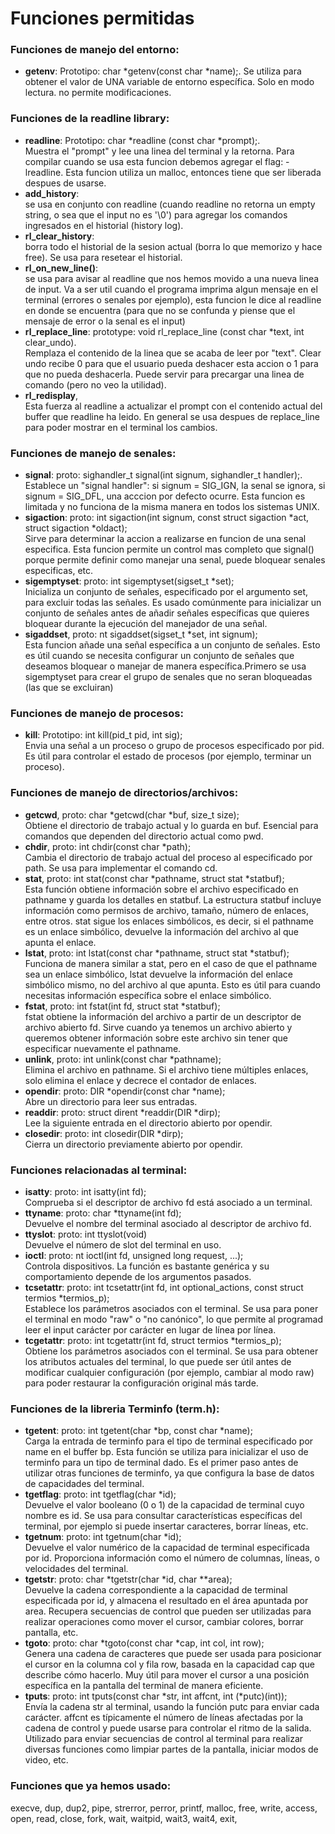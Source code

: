 
# Funciones permitidas

### Funciones de manejo del entorno:
- **getenv**: Prototipo: char *getenv(const char *name);. 
Se utiliza para obtener el valor de UNA variable de entorno específica. Solo en modo lectura. no permite modificaciones.

### Funciones de la readline library:
- **readline**: Prototipo: char *readline (const char *prompt);.  
Muestra el "prompt" y lee una linea del terminal y la retorna. Para compilar cuando se usa esta funcion debemos agregar el flag: -lreadline. Esta funcion utiliza un malloc, entonces tiene que ser liberada despues de usarse.
- **add_history**:  
se usa en conjunto con readline (cuando readline no retorna un empty string, o sea que el input no es '\0') para agregar los comandos ingresados en el historial (history log).
- **rl_clear_history**:  
borra todo el historial de la sesion actual (borra lo que memorizo y hace free). Se usa para resetear el historial.
- **rl_on_new_line()**:  
se usa para avisar al readline que nos hemos movido a una nueva linea de input. Va a ser util cuando el programa imprima algun mensaje en el terminal (errores o senales por ejemplo), esta funcion le dice al readline en donde se encuentra (para que no se confunda y piense que el mensaje de error o la senal es el input)
- **rl_replace_line**: prototype: void rl_replace_line (const char *text, int clear_undo).  
Remplaza el contenido de la linea que se acaba de leer por "text". Clear undo recibe 0 para que el usuario pueda deshacer esta accion o 1 para que no pueda deshacerla. Puede servir para precargar una linea de comando (pero no veo la utilidad).
- **rl_redisplay**,  
Esta fuerza al readline a actualizar el prompt con el contenido actual del buffer que readline ha leido. En general se usa despues de replace_line para poder mostrar en el terminal los cambios.

### Funciones de manejo de senales:
- **signal**: proto: sighandler_t signal(int signum, sighandler_t handler);.  
Establece un "signal handler": si signum = SIG_IGN, la senal se ignora, si signum = SIG_DFL, una acccion por defecto ocurre. Esta funcion es limitada y no funciona de la misma manera en todos los sistemas UNIX.
- **sigaction**: proto: int sigaction(int signum, const struct sigaction *act, struct sigaction *oldact);  
Sirve para determinar la accion a realizarse en funcion de una senal especifica. Esta funcion permite un control mas completo que signal() porque permite definir como manejar una senal, puede bloquear senales especificas, etc.
- **sigemptyset**: proto:  int sigemptyset(sigset_t *set);  
Inicializa un conjunto de señales, especificado por el argumento set, para excluir todas las señales. Es usado comúnmente para inicializar un conjunto de señales antes de añadir señales específicas que quieres bloquear durante la ejecución del manejador de una señal.
- **sigaddset**, proto: nt sigaddset(sigset_t *set, int signum);  
Esta funcion añade una señal específica a un conjunto de señales. Esto es útil cuando se necesita configurar un conjunto de señales que deseamos bloquear o manejar de manera específica.Primero se usa sigemptyset para crear el grupo de senales que no seran bloqueadas (las que se excluiran)

### Funciones de manejo de procesos:
- **kill**: Prototipo: int kill(pid_t pid, int sig);  
Envia una señal a un proceso o grupo de procesos especificado por pid. Es útil para controlar el estado de procesos (por ejemplo, terminar un proceso).

### Funciones de manejo de directorios/archivos:
- **getcwd**, proto: char *getcwd(char *buf, size_t size);  
Obtiene el directorio de trabajo actual y lo guarda en buf. Esencial para comandos que dependen del directorio actual como pwd.
- **chdir**, proto: int chdir(const char *path);  
Cambia el directorio de trabajo actual del proceso al especificado por path. Se usa para implementar el comando cd.
- **stat**, proto: int stat(const char *pathname, struct stat *statbuf);  
 Esta función obtiene información sobre el archivo especificado en pathname y guarda los detalles en statbuf. La estructura statbuf incluye información como permisos de archivo, tamaño, número de enlaces, entre otros. stat sigue los enlaces simbólicos, es decir, si el pathname es un enlace simbólico, devuelve la información del archivo al que apunta el enlace.
- **lstat**, proto: int lstat(const char *pathname, struct stat *statbuf);  
Funciona de manera similar a stat, pero en el caso de que el pathname sea un enlace simbólico, lstat devuelve la información del enlace simbólico mismo, no del archivo al que apunta. Esto es útil para cuando necesitas información específica sobre el enlace simbólico.
- **fstat**, proto: int fstat(int fd, struct stat *statbuf);  
fstat obtiene la información del archivo a partir de un descriptor de archivo abierto fd. Sirve cuando ya tenemos un archivo abierto y queremos obtener información sobre este archivo sin tener que especificar nuevamente el pathname.
- **unlink**, proto: int unlink(const char *pathname);  
Elimina el archivo en pathname. Si el archivo tiene múltiples enlaces, solo elimina el enlace y decrece el contador de enlaces.
- **opendir**: proto: DIR *opendir(const char *name);  
Abre un directorio para leer sus entradas.
- **readdir**: proto: struct dirent *readdir(DIR *dirp);  
Lee la siguiente entrada en el directorio abierto por opendir.
- **closedir**: proto: int closedir(DIR *dirp);  
Cierra un directorio previamente abierto por opendir.

### Funciones relacionadas al terminal:
- **isatty**: proto: int isatty(int fd);  
Comprueba si el descriptor de archivo fd está asociado a un terminal.
- **ttyname**: proto: char *ttyname(int fd);  
Devuelve el nombre del terminal asociado al descriptor de archivo fd.
- **ttyslot**: proto: int ttyslot(void)  
Devuelve el número de slot del terminal en uso.
- **ioctl**: proto: nt ioctl(int fd, unsigned long request, ...);  
Controla dispositivos. La función es bastante genérica y su comportamiento depende de los argumentos pasados.
- **tcsetattr**: proto: int tcsetattr(int fd, int optional_actions, const struct termios *termios_p);  
Establece los parámetros asociados con el terminal. Se usa para poner el terminal en modo "raw" o "no canónico", lo que permite al programad leer el input carácter por carácter en lugar de línea por línea.
- **tcgetattr**: proto: int tcgetattr(int fd, struct termios *termios_p);  
Obtiene los parámetros asociados con el terminal. Se usa  para obtener los atributos actuales del terminal, lo que puede ser útil antes de modificar cualquier configuración (por ejemplo, cambiar al modo raw) para poder restaurar la configuración original más tarde.

### Funciones de la libreria Terminfo (term.h):
- **tgetent**: proto: int tgetent(char *bp, const char *name);  
Carga la entrada de terminfo para el tipo de terminal especificado por name en el buffer bp. Esta función se utiliza para inicializar el uso de terminfo para un tipo de terminal dado. Es el primer paso antes de utilizar otras funciones de terminfo, ya que configura la base de datos de capacidades del terminal.
- **tgetflag**: proto: int tgetflag(char *id);  
Devuelve el valor booleano (0 o 1) de la capacidad de terminal cuyo nombre es id. Se usa para consultar características específicas del terminal, por ejemplo si puede insertar caracteres, borrar líneas, etc.
- **tgetnum**: proto: int tgetnum(char *id);  
Devuelve el valor numérico de la capacidad de terminal especificada por id. Proporciona información como el número de columnas, líneas, o velocidades del terminal.
- **tgetstr**: proto: char *tgetstr(char *id, char **area);  
Devuelve la cadena correspondiente a la capacidad de terminal especificada por id, y almacena el resultado en el área apuntada por area. Recupera secuencias de control que pueden ser utilizadas para realizar operaciones como mover el cursor, cambiar colores, borrar pantalla, etc.
- **tgoto**: proto: char *tgoto(const char *cap, int col, int row);  
Genera una cadena de caracteres que puede ser usada para posicionar el cursor en la columna col y fila row, basada en la capacidad cap que describe cómo hacerlo. Muy útil para mover el cursor a una posición específica en la pantalla del terminal de manera eficiente.
- **tputs**: proto: int tputs(const char *str, int affcnt, int (*putc)(int));  
Envía la cadena str al terminal, usando la función putc para enviar cada carácter. affcnt es típicamente el número de líneas afectadas por la cadena de control y puede usarse para controlar el ritmo de la salida. Utilizado para enviar secuencias de control al terminal para realizar diversas funciones como limpiar partes de la pantalla, iniciar modos de video, etc.


### Funciones que ya hemos usado:
execve, dup, dup2, pipe, strerror, perror, printf, malloc, free, write, access, open, read,
close, fork, wait, waitpid, wait3, wait4, exit,